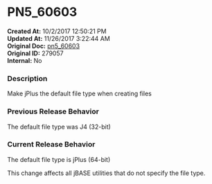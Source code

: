 # PN5_60603

**Created At:** 10/2/2017 12:50:21 PM  
**Updated At:** 11/26/2017 3:22:44 AM  
**Original Doc:** [pn5_60603](https://docs.jbase.com/36526-5-6-2-release-notes/pn5_60603)  
**Original ID:** 279057  
**Internal:** No  


### Description

Make jPlus the default file type when creating files



### Previous Release Behavior

The default file type was J4 (32-bit)



### Current Release Behavior

The default file type is jPlus (64-bit)

This change affects all jBASE utilities that do not specify the file type.
